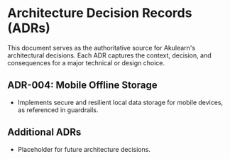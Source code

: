 # Architecture Decision Records (ADRs)

This document serves as the authoritative source for Akulearn's architectural decisions. Each ADR captures the context, decision, and consequences for a major technical or design choice.

## ADR-004: Mobile Offline Storage

- Implements secure and resilient local data storage for mobile devices, as referenced in guardrails.

## Additional ADRs

- Placeholder for future architecture decisions.
